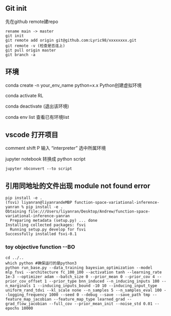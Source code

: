 ## Git init
先在github remote建repo
```
rename main -> master
git init
git remote add origin git@github.com:Lyric98/xxxxxxxx.git
git remote -v (检查是否连上)
git pull origin master
git branch -a
```

## 环境
conda create -n your_env_name python=x.x Python创建虚拟环境

conda activate RL

conda deactivate (退出该环境)

conda env list 查看已有环境list

## vscode 打开项目
comment shift P 输入 “interpreter” 选中所属环境

jupyter notebook 转换成 python script
```
jupyter nbconvert --to script
```


## 引用同地址的文件出现 module not found error
```
pip install -e .
(fsvi) liyanran@liyanrandeMBP function-space-variational-inference-yanran % pip install -e .
Obtaining file:///Users/liyanran/Desktop/Andrew/function-space-variational-inference-yanran
  Preparing metadata (setup.py) ... done
Installing collected packages: fsvi
  Running setup.py develop for fsvi
Successfully installed fsvi-0.1
```
### toy objective function --BO
```
cd ../..
which python #确保运行的是python3
python run_base.py --data_training bayesian_optimization --model mlp_fsvi --architecture fc_100_100 --activation tanh --learning_rate 1e-3 --optimizer adam --batch_size 0 --prior_mean 0 --prior_cov 4 --prior_cov_offset 1 --prior_type bnn_induced --n_inducing_inputs 100 --n_marginals 1 --inducing_inputs_bound -10 10 --inducing_input_type uniform_rand_tdvi --kl_scale none --n_samples 5 --n_samples_eval 100 --logging_frequency 1000 --seed 0 --debug --save --save_path tmp --feature_map_jacobian --feature_map_type learned_grad --grad_flow_jacobian --full_cov --prior_mean_init --noise_std 0.01 --epochs 10000
```

